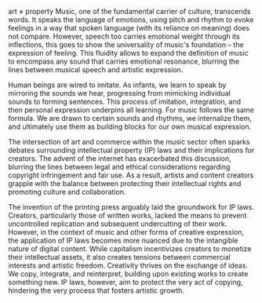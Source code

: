 art ≠ property 
Music, one of the fundamental carrier of culture, transcends words. It speaks the language of emotions, using pitch and rhythm to evoke feelings in a way that spoken language (with its reliance on meaning) does not compare. However, speech too carries emotional weight through its inflections, this goes to show the universality of music's foundation – the expression of feeling. This fluidity allows to expand the definition of music to encompass any sound that carries emotional resonance, blurring the lines between musical speech and artistic expression.

Human beings are wired to imitate. As infants, we learn to speak by mirroring the sounds we hear, progressing from mimicking individual sounds to forming sentences. This process of imitation, integration, and then personal expression underpins all learning. For music follows the same formula. We are drawn to certain sounds and rhythms, we internalize them, and ultimately use them as building blocks for our own musical expression.

The intersection of art and commerce within the music sector often sparks debates surrounding intellectual property (IP) laws and their implications for creators. The advent of the internet has exacerbated this discussion, blurring the lines between legal and ethical considerations regarding copyright infringement and fair use. As a result, artists and content creators grapple with the balance between protecting their intellectual rights and promoting culture and collaboration.

The invention of the printing press arguably laid the groundwork for IP laws. Creators, particularly those of written works, lacked the means to prevent uncontrolled replication and subsequent undercutting of their work. However, in the context of music and other forms of creative expression, the application of IP laws becomes more nuanced due to the intangible nature of digital content. While capitalism incentivizes creators to monetize their intellectual assets, it also creates tensions between commercial interests and artistic freedom. Creativity thrives on the exchange of ideas. We copy, integrate, and reinterpret, building upon existing works to create something new. IP laws, however, aim to protect the very act of copying, hindering the very process that fosters artistic growth.